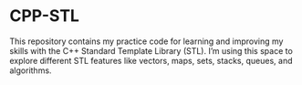 # CPP-STL
This repository contains my practice code for learning and improving my skills with the C++ Standard Template Library (STL). I’m using this space to explore different STL features like vectors, maps, sets, stacks, queues, and algorithms.
